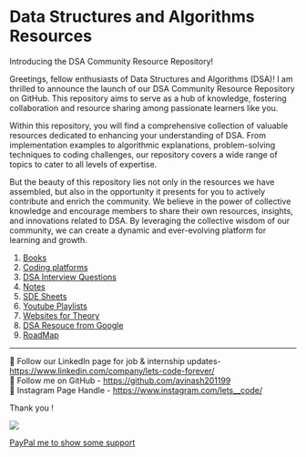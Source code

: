 #  Data Structures and Algorithms Resources


Introducing the DSA Community Resource Repository!

Greetings, fellow enthusiasts of Data Structures and Algorithms (DSA)! I am thrilled to announce the launch of our DSA Community Resource Repository on GitHub. This repository aims to serve as a hub of knowledge, fostering collaboration and resource sharing among passionate learners like you.

Within this repository, you will find a comprehensive collection of valuable resources dedicated to enhancing your understanding of DSA. From implementation examples to algorithmic explanations, problem-solving techniques to coding challenges, our repository covers a wide range of topics to cater to all levels of expertise.

But the beauty of this repository lies not only in the resources we have assembled, but also in the opportunity it presents for you to actively contribute and enrich the community. We believe in the power of collective knowledge and encourage members to share their own resources, insights, and innovations related to DSA. By leveraging the collective wisdom of our community, we can create a dynamic and ever-evolving platform for learning and growth.


1. [Books](https://github.com/avinash201199/DSA-Resources/tree/main/Books)<br>
2. [Coding platforms](https://github.com/avinash201199/DSA-Resources/tree/main/Top-Coding-Platforms) <br>
3. [DSA Interview Questions](https://github.com/avinash201199/DSA-Resources/tree/main/DSA-Interview-Questions)<br>
4. [Notes](https://github.com/avinash201199/DSA-Resources/tree/main/Notes)
5. [SDE Sheets](https://github.com/avinash201199/DSA-Resources/tree/main/Best%20DSA%20Sheets) <br>
6. [Youtube Playlists](https://github.com/avinash201199/DSA-Resources/tree/main/Youtube%20Playlists)<br>
7. [Websites for Theory](https://github.com/avinash201199/DSA-Resources/tree/main/Websites)<br>
8. [DSA Resouce from Google](https://techdevguide.withgoogle.com/paths/data-structures-and-algorithms/)
9. [RoadMap](https://www.lets-code.co.in/articles/dsa/)


<hr>

📌 Follow our LinkedIn page for job & internship updates- https://www.linkedin.com/company/lets-code-forever/ <br>
📌 Follow me on GitHub - https://github.com/avinash201199 <br>
📌 Instagram Page Handle - https://www.instagram.com/lets__code/ <br>


Thank you !

[![](https://img.shields.io/static/v1?label=Sponsor-ME&message=%E2%9D%A4&logo=GitHub&color=%23fe8e86)](https://github.com/sponsors/avinash201199)

[PayPal me to show some support](https://paypal.me/Avinash425) 

